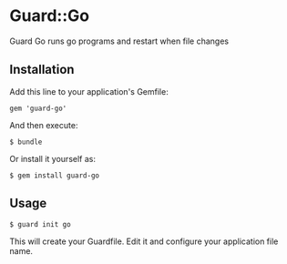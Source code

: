 # Guard::Go

Guard Go runs go programs and restart when file changes

## Installation

Add this line to your application's Gemfile:

    gem 'guard-go'

And then execute:

    $ bundle

Or install it yourself as:

    $ gem install guard-go

## Usage

	$ guard init go

This will create your Guardfile. Edit it and configure your application file name.